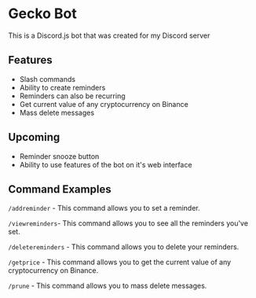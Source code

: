# Gecko Bot
This is a Discord.js bot that was created for my Discord server


## Features
- Slash commands
- Ability to create reminders
- Reminders can also be recurring
- Get current value of any cryptocurrency on Binance
- Mass delete messages


## Upcoming
- Reminder snooze button
- Ability to use features of the bot on it's web interface


## Command Examples
`/addreminder` - This command allows you to set a reminder.

`/viewreminders`- This command allows you to see all the reminders you've set.

`/deletereminders` - This command allows you to delete your reminders.

`/getprice` - This command allows you to get the current value of any cryptocurrency on Binance.

`/prune` - This command allows you to mass delete messages.
